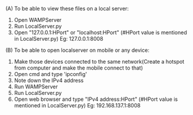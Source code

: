 (A) To be able to view these files on a local server: 
1) Open WAMPServer
2) Run LocalServer.py
3) Open "127.0.0.1:HPort" or "localhost:HPort" (#HPort value is mentioned in LocalServer.py)
   Eg: 127.0.0.1:8008



(B) To be able to open localserver on mobile or any device:
1) Make those devices connected to the same network(Create a hotspot from 
	computer and make the mobile connect to that)
2) Open cmd and type 'ipconfig'
3) Note down the IPv4 address
4) Run WAMPServer
5) Run LocalServer.py
6) Open web browser and type "IPv4 address:HPort" (#HPort value is mentioned in LocalServer.py)
   Eg: 192.168.137.1:8008

